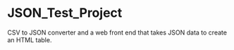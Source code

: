 # JSON_Test_Project
CSV to JSON converter and a web front end that takes JSON data to create an HTML table.
